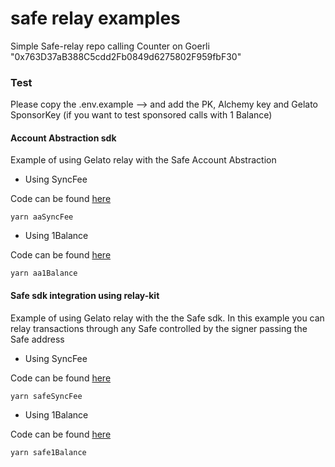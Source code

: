 # safe relay examples

Simple Safe-relay repo calling Counter on Goerli "0x763D37aB388C5cdd2Fb0849d6275802F959fbF30"



### Test

Please copy the .env.example --> and add the PK, Alchemy key and Gelato SponsorKey (if you want to test sponsored calls with 1 Balance)  

#### Account Abstraction sdk
Example of using Gelato relay with the Safe Account Abstraction 

- Using SyncFee

Code can be found [here](src/aaSyncFee.ts)

```
yarn aaSyncFee
```

- Using 1Balance

Code can be found [here](src/aa1Balance.ts)

```
yarn aa1Balance
```


#### Safe sdk integration using relay-kit
Example of using Gelato relay with the the Safe sdk. In this example you can relay transactions through any Safe controlled by the signer passing the Safe address

- Using SyncFee

Code can be found [here](src/safeSyncFee.ts)

```
yarn safeSyncFee
```

- Using 1Balance

Code can be found [here](src/safe1Balance.ts)

```
yarn safe1Balance
```
